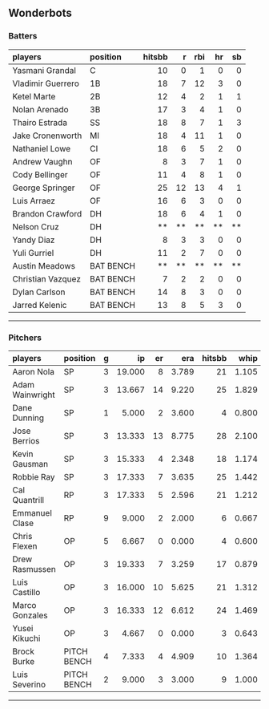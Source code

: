 ## Wonderbots

### Batters

 
|players           |position  | hitsbb|  r| rbi| hr| sb| 
|:-----------------|:---------|------:|--:|---:|--:|--:| 
|Yasmani Grandal   |C         |     10|  0|   1|  0|  0| 
|Vladimir Guerrero |1B        |     18|  7|  12|  3|  0| 
|Ketel Marte       |2B        |     12|  4|   2|  1|  1| 
|Nolan Arenado     |3B        |     17|  3|   4|  1|  0| 
|Thairo Estrada    |SS        |     18|  8|   7|  1|  3| 
|Jake Cronenworth  |MI        |     18|  4|  11|  1|  0| 
|Nathaniel Lowe    |CI        |     18|  6|   5|  2|  0| 
|Andrew Vaughn     |OF        |      8|  3|   7|  1|  0| 
|Cody Bellinger    |OF        |     11|  4|   8|  1|  0| 
|George Springer   |OF        |     25| 12|  13|  4|  1| 
|Luis Arraez       |OF        |     16|  6|   3|  0|  0| 
|Brandon Crawford  |DH        |     18|  6|   4|  1|  0| 
|Nelson Cruz       |DH        |     **| **|  **| **| **| 
|Yandy Diaz        |DH        |      8|  3|   3|  0|  0| 
|Yuli Gurriel      |DH        |     11|  2|   7|  0|  0| 
|Austin Meadows    |BAT BENCH |     **| **|  **| **| **| 
|Christian Vazquez |BAT BENCH |      7|  2|   2|  0|  0| 
|Dylan Carlson     |BAT BENCH |     14|  8|   3|  0|  0| 
|Jarred Kelenic    |BAT BENCH |     13|  8|   5|  3|  0| 


* * *

### Pitchers

 
|players         |position    |  g|     ip| er|   era| hitsbb|  whip| so|  w| sv| 
|:---------------|:-----------|--:|------:|--:|-----:|------:|-----:|--:|--:|--:| 
|Aaron Nola      |SP          |  3| 19.000|  8| 3.789|     21| 1.105| 24|  1|  0| 
|Adam Wainwright |SP          |  3| 13.667| 14| 9.220|     25| 1.829|  6|  0|  0| 
|Dane Dunning    |SP          |  1|  5.000|  2| 3.600|      4| 0.800|  8|  1|  0| 
|Jose Berrios    |SP          |  3| 13.333| 13| 8.775|     28| 2.100| 11|  1|  0| 
|Kevin Gausman   |SP          |  3| 15.333|  4| 2.348|     18| 1.174| 19|  0|  0| 
|Robbie Ray      |SP          |  3| 17.333|  7| 3.635|     25| 1.442| 18|  0|  0| 
|Cal Quantrill   |RP          |  3| 17.333|  5| 2.596|     21| 1.212| 10|  2|  0| 
|Emmanuel Clase  |RP          |  9|  9.000|  2| 2.000|      6| 0.667| 11|  1|  5| 
|Chris Flexen    |OP          |  5|  6.667|  0| 0.000|      4| 0.600|  6|  1|  0| 
|Drew Rasmussen  |OP          |  3| 19.333|  7| 3.259|     17| 0.879| 11|  1|  0| 
|Luis Castillo   |OP          |  3| 16.000| 10| 5.625|     21| 1.312| 17|  1|  0| 
|Marco Gonzales  |OP          |  3| 16.333| 12| 6.612|     24| 1.469| 10|  0|  0| 
|Yusei Kikuchi   |OP          |  3|  4.667|  0| 0.000|      3| 0.643|  8|  0|  1| 
|Brock Burke     |PITCH BENCH |  4|  7.333|  4| 4.909|     10| 1.364|  8|  0|  0| 
|Luis Severino   |PITCH BENCH |  2|  9.000|  3| 3.000|      9| 1.000| 10|  1|  0| 


* * *


